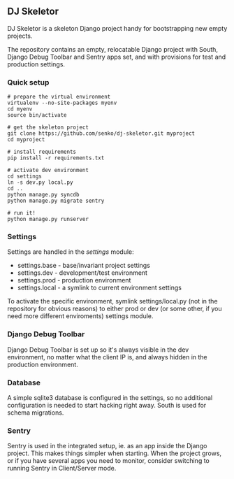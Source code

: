 ## DJ Skeletor

DJ Skeletor is a skeleton Django project handy for bootstrapping new
empty projects.

The repository contains an empty, relocatable Django project with South,
Django Debug Toolbar and Sentry apps set, and with provisions for test and
production settings.


### Quick setup

    # prepare the virtual environment
    virtualenv --no-site-packages myenv
    cd myenv
    source bin/activate

    # get the skeleton project
    git clone https://github.com/senko/dj-skeletor.git myproject
    cd myproject

    # install requirements
    pip install -r requirements.txt

    # activate dev environment
    cd settings
    ln -s dev.py local.py
    cd ..
    python manage.py syncdb
    python manage.py migrate sentry

    # run it!
    python manage.py runserver


### Settings

Settings are handled in the *settings* module:

  * settings.base - base/invariant project settings
  * settings.dev - development/test environment
  * settings.prod - production environment
  * settings.local - a symlink to current environment settings

To activate the specific environment, symlink settings/local.py (not
in the repository for obvious reasons) to either prod or dev (or some
other, if you need more different enviroments) settings module.

### Django Debug Toolbar

Django Debug Toolbar is set up so it's always visible in the dev
environment, no matter what the client IP is, and always hidden in
the production environment.

### Database

A simple sqlite3 database is configured in the settings, so no additional
configuration is needed to start hacking right away. South is used for
schema migrations.

### Sentry

Sentry is used in the integrated setup, ie. as an app inside the Django
project. This makes things simpler when starting. When the project grows,
or if you have several apps you need to monitor, consider switching to
running Sentry in Client/Server mode.
